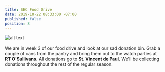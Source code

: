 ```yaml
---
title: SEC Food Drive
date: 2019-10-22 08:33:00 -07:00
published: false
position: 8
---
```


![alt text](https://lsu-phoenix-alumni.github.io/assets/img/FoodDrive.jpg)  
<br>
We are in week 3 of our food drive and look at our sad donation bin. Grab a couple of cans from the pantry and bring them out to the watch parties at **RT O'Sullivans.** All donations go to **St. Vincent de Paul.** We'll be collecting donations throughout the rest of the regular season.
